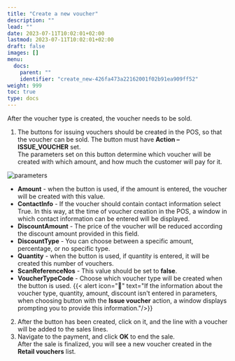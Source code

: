 ```yaml
---
title: "Create a new voucher"
description: ""
lead: ""
date: 2023-07-11T10:02:01+02:00
lastmod: 2023-07-11T10:02:01+02:00
draft: false
images: []
menu:
  docs:
    parent: ""
    identifier: "create_new-426fa473a22162001f02b91ea909ff52"
weight: 999
toc: true
type: docs
---
```


After the voucher type is created, the voucher needs to be sold.

1. The buttons for issuing vouchers should be created in the POS, so that the voucher can be sold. The button must have **Action – ISSUE_VOUCHER** set.   
   The parameters set on this button determine which voucher will be created with which amount, and how much the customer will pay for it.

![parameters](parameters.png)

- **Amount** - when the button is used, if the amount is entered, the voucher will be created with this value.
- **ContactInfo** - If the voucher should contain contact information select True. In this way, at the time of voucher creation in the POS, a window in which contact information can be entered will be displayed.
- **DiscountAmount** - The price of the voucher will be reduced according the discount amount provided in this field.
- **DiscountType** - You can choose between a specific amount, percentage, or no specific type.
- **Quantity** - when the button is used, if quantity is entered, it will be created this number of vouchers.
- **ScanReferenceNos** - This value should be set to **false**.
- **VoucherTypeCode** - Choose which voucher type will be created when the button is used.
{{< alert icon="📝" text="If the information about the voucher type, quantity, amount, discount isn't entered in parameters, when choosing button with the <b>Issue voucher</b> action, a window displays prompting you to provide this information."/>}}

2. After the button has been created, click on it, and the line with a voucher will be added to the sales lines.
3. Navigate to the payment, and click **OK** to end the sale.      
   After the sale is finalized, you will see a new voucher created in the **Retail vouchers** list.